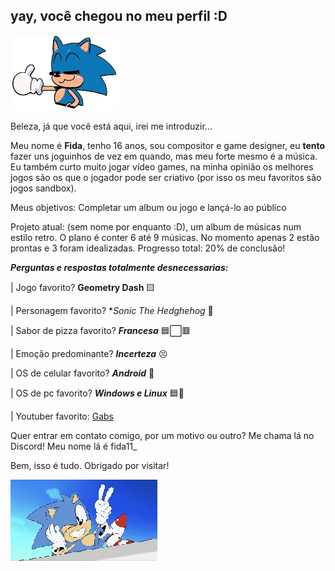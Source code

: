 ## yay, você chegou no meu perfil :D

![](assets/SonicThumb.png)

Beleza, já que você está aqui, irei me introduzir...

Meu nome é **Fida**, tenho 16 anos, sou compositor e game designer, eu **tento** fazer uns joguinhos de vez em quando, mas meu forte mesmo é a música. Eu também curto muito jogar vídeo games, na minha opinião os melhores jogos são os que o jogador pode ser criativo (por isso os meu favoritos são jogos sandbox).

Meus objetivos: Completar um album ou jogo e lançá-lo ao público

Projeto atual: (sem nome por enquanto :D), um album de músicas num estilo retro. O plano é conter 6 até 9 músicas. No momento apenas 2 estão prontas e 3 foram idealizadas. Progresso total: 20% de conclusão!

**_Perguntas e respostas totalmente desnecessarias:_**

|  Jogo favorito? **Geometry Dash** 🟨

|  Personagem favorito? **Sonic The Hedghehog* 🦔

|  Sabor de pizza favorito? **_Francesa_** 🟦⬜🟥

|  Emoção predominante? **_Incerteza_** 😣

|  OS de celular favorito? **_Android_** 🤖

|  OS de pc favorito? **_Windows e Linux_** 🟦🐧

|  Youtuber favorito: [Gabs](assets/GabsFunny.gif)

Quer entrar em contato comigo, por um motivo ou outro? Me chama lá no Discord! Meu nome lá é fida11_

Bem, isso é tudo. Obrigado por visitar!

![](assets/SonicPeace.jpeg)
